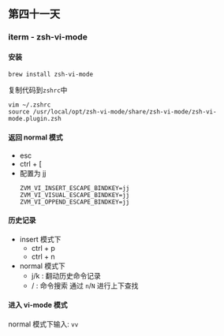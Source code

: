 ## 第四十一天

### iterm - zsh-vi-mode

#### 安装

```bash
brew install zsh-vi-mode
```

复制代码到`zshrc`中

```
vim ~/.zshrc
source /usr/local/opt/zsh-vi-mode/share/zsh-vi-mode/zsh-vi-mode.plugin.zsh
```

#### 返回 normal 模式

- esc
- ctrl + [
- 配置为 jj
  ```
  ZVM_VI_INSERT_ESCAPE_BINDKEY=jj
  ZVM_VI_VISUAL_ESCAPE_BINDKEY=jj
  ZVM_VI_OPPEND_ESCAPE_BINDKEY=jj
  ```

#### 历史记录

- insert 模式下
  - ctrl + p
  - ctrl + n
- normal 模式下
  - j/k : 翻动历史命令记录
  - / : 命令搜索 通过 `n`/`N` 进行上下查找

#### 进入 vi-mode 模式

normal 模式下输入: `vv`
